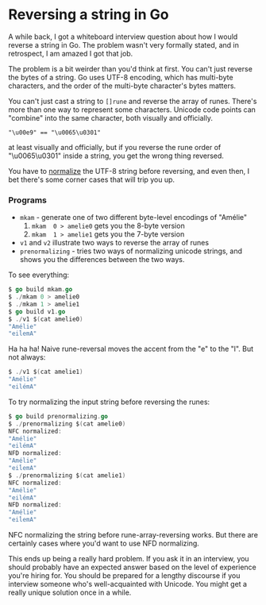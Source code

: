 # Reversing a string in Go

A while back,
I got a whiteboard interview question about how I would reverse a string in Go.
The problem wasn't very formally stated,
and in retrospect,
I am amazed I got that job.

The problem is a bit weirder than you'd think at first.
You can't just reverse the bytes of a string.
Go uses UTF-8 encoding,
which has multi-byte characters,
and the order of the multi-byte character's bytes matters.

You can't just cast a string to `[]rune` and reverse the array of runes.
There's more than one way to represent some characters.
Unicode code points can "combine" into the same character,
both visually and officially.

    "\u00e9" == "\u0065\u0301"

at least visually and officially,
but if you reverse the rune order of "\u0065\u0301" inside a string,
you get the wrong thing reversed.

You have to [normalize](https://blog.golang.org/normalization) the UTF-8 string before reversing,
and even then, I bet there's some corner cases that will trip you up.

### Programs

* `mkam` - generate one of two different byte-level encodings of "Amélie"
   1. `mkam  0 > amelie0` gets you the 8-byte version
   2. `mkam  1 > amelie1` gets you the 7-byte version
* `v1` and `v2` illustrate two ways to reverse the array of runes
* `prenormalizing` - tries two ways of normalizing unicode strings,
and shows you the differences between the two ways.

To see everything:

```go
$ go build mkam.go
$ ./mkam 0 > amelie0
$ ./mkam 1 > amelie1
$ go build v1.go
$ ./v1 $(cat amelie0)
"Amélie"
"eiĺemA"
```

Ha ha ha! Naive rune-reversal moves the accent from the "e" to the "l".
But not always:

```go
$ ./v1 $(cat amelie1)
"Amélie"
"eilémA"
```

To try normalizing the input string before reversing the runes:

```go
$ go build prenormalizing.go
$ ./prenormalizing $(cat amelie0)
NFC normalized:
"Amélie"
"eilémA"
NFD normalized:
"Amélie"
"eiĺemA"
$ ./prenormalizing $(cat amelie1)
NFC normalized:
"Amélie"
"eilémA"
NFD normalized:
"Amélie"
"eiĺemA"
```

NFC normalizing the string before rune-array-reversing works.
But there are certainly cases where you'd want to use NFD normalizing.

This ends up being a really hard problem.
If you ask it in an interview,
you should probably have an expected answer based on the level
of experience you're hiring for.
You should be prepared for a lengthy discourse if you interview
someone who's well-acquainted with Unicode.
You might get a really unique solution once in a while.
